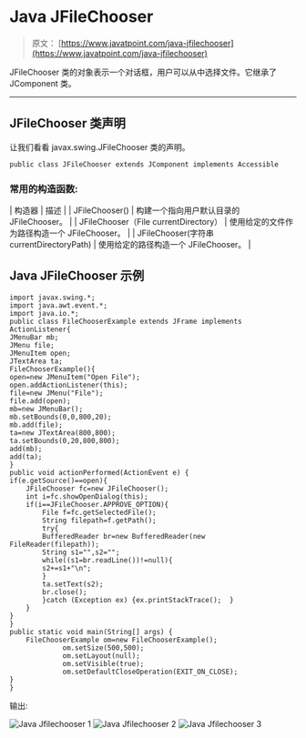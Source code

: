 # Java JFileChooser

> 原文： [https://www.javatpoint.com/java-jfilechooser](https://www.javatpoint.com/java-jfilechooser)

JFileChooser 类的对象表示一个对话框，用户可以从中选择文件。它继承了 JComponent 类。

* * *

## JFileChooser 类声明

让我们看看 javax.swing.JFileChooser 类的声明。

```
public class JFileChooser extends JComponent implements Accessible

```

### 常用的构造函数:

| 构造器 | 描述 |
| JFileChooser() | 构建一个指向用户默认目录的 JFileChooser。 |
| JFileChooser（File currentDirectory） | 使用给定的文件作为路径构造一个 JFileChooser。 |
| JFileChooser(字符串 currentDirectoryPath) | 使用给定的路径构造一个 JFileChooser。 |

## Java JFileChooser 示例

```
import javax.swing.*;  
import java.awt.event.*;  
import java.io.*;  
public class FileChooserExample extends JFrame implements ActionListener{  
JMenuBar mb;  
JMenu file;  
JMenuItem open;  
JTextArea ta;  
FileChooserExample(){  
open=new JMenuItem("Open File");  
open.addActionListener(this);          
file=new JMenu("File");  
file.add(open);           
mb=new JMenuBar();  
mb.setBounds(0,0,800,20);  
mb.add(file);            
ta=new JTextArea(800,800);  
ta.setBounds(0,20,800,800);            
add(mb);  
add(ta);            
}  
public void actionPerformed(ActionEvent e) {  
if(e.getSource()==open){  
	JFileChooser fc=new JFileChooser();  
	int i=fc.showOpenDialog(this);  
	if(i==JFileChooser.APPROVE_OPTION){  
		File f=fc.getSelectedFile();  
		String filepath=f.getPath();  
		try{
		BufferedReader br=new BufferedReader(new FileReader(filepath));  
		String s1="",s2="";  		              
		while((s1=br.readLine())!=null){  
		s2+=s1+"\n";  
		}  
		ta.setText(s2);  
		br.close();  
		}catch (Exception ex) {ex.printStackTrace();  }               
	}  
}  
}        
public static void main(String[] args) {  
	FileChooserExample om=new FileChooserExample();  
             om.setSize(500,500);  
             om.setLayout(null);  
             om.setVisible(true);  
             om.setDefaultCloseOperation(EXIT_ON_CLOSE);  
}  
}

```

输出:

![Java Jfilechooser 1](../Images/6061a13960f8596f88d69a5ab625d08c.png) ![Java Jfilechooser 2](../Images/6f2d41040f2dc7579fa565b176a0b7ae.png) ![Java Jfilechooser 3](../Images/38c38ba4da4e12c68cd3121c8cce2df0.png)